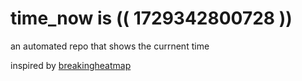 # time_now is (( 1729342800728 ))

an automated repo that shows the currnent time

inspired by [breakingheatmap](https://github.com/breakingheatmap/breakingheatmap)